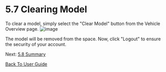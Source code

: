# 5.7 Clearing Model

To clear a model, simply select the "Clear Model" button from the Vehicle Overview page.
![image](https://user-images.githubusercontent.com/112486258/213479668-4c33970c-0099-4568-adf2-d6a6d2e874eb.png)


The model will be removed from the space. Now, click "Logout" to ensure the security of your account.



Next: [5.8 Summary](https://github.com/rlogsdon7/Metaverse-Maintenance/tree/main/UserDocs)

[Back To User Guide](https://github.com/rlogsdon7/Metaverse-Maintenance/blob/main/UserDocs.md)
